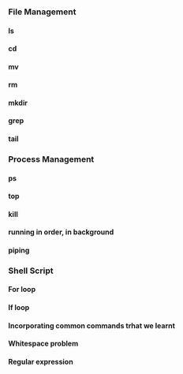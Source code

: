 

### File Management

#### ls 
#### cd 
#### mv 
#### rm 
#### mkdir
#### grep 
#### tail  

### Process Management 
#### ps 
#### top 
#### kill 
#### running in order, in background
#### piping 

### Shell Script
#### For loop 
#### If loop 
#### Incorporating common commands trhat we learnt 
#### Whitespace problem 
#### Regular expression 


